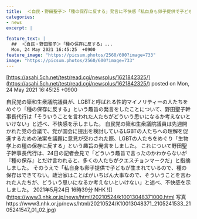 ```yaml
---
title:  ＜自民・野田聖子＞「種の保存に反する」発言に不快感「私自身も卵子提供で子どもが生まれているので、種の保存はできてない」  
categories:
- news
excerpt: |
  
feature_text: |
  ##  ＜自民・野田聖子＞「種の保存に反する」...
  Mon, 24 May 2021 16:45:25  +0900
feature_image: "https://picsum.photos/2560/600?image=733"
image: "https://picsum.photos/2560/600?image=733"
---
```


[https://asahi.5ch.net/test/read.cgi/newsplus/1621842325/](https://asahi.5ch.net/test/read.cgi/newsplus/1621842325/)
posted on Mon, 24 May 2021 16:45:25  +0900

<!--more-->

自民党の簗和生衆議院議員が、LGBTと呼ばれる性的マイノリティーの人たちをめぐり「種の保存に反する」という趣旨の発言をしたことについて、野田聖子幹事長代行は「そういうことを言われた人たちがどういう思いになるか考えないといけない」と述べ、不快感を示しました。 自民党の簗和生衆議院議員は先週開かれた党の会議で、党が国会に提出を検討しているLGBTの人たちへの理解を促進するための法案を議題に意見が交わされた際、LGBTの人たちをめぐり「生物学上の種の保存に反する」という趣旨の発言をしました。 これについて野田聖子幹事長代行は、24日の記者会見で「どういう趣旨で言ったのかわからないが『種の保存』とだけ言われると、多くの人たちがクエスチョンマークだ」と指摘しました。 そのうえで「私自身も卵子提供で子どもが生まれているので、種の保存はできてない。政治家はことばがいちばん大事なので、そういうことを言われた人たちが、どういう思いになるか考えないといけない」と述べ、不快感を示しました。 2021年5月24日 16時39分 NHK ![](https://www3.nhk.or.jp/news/html/20210524/k10013048371000.html 写真https://www3.nhk.or.jp/news/html/20210524/K10013048371_2105241533_2105241547_01_02.jpg)
